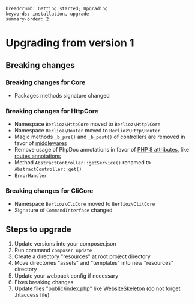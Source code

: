 ```index
breadcrumb: Getting started; Upgrading
keywords: installation, upgrade
summary-order: 2
```

# Upgrading from version 1

## Breaking changes

### Breaking changes for Core

- Packages methods signature changed

### Breaking changes for HttpCore

- Namespace `Berlioz\HttpCore` moved to `Berlioz\Http\Core`
- Namespace `Berlioz\Router` moved to `Berlioz\Http\Router`
- Magic methods `_b_pre()` and `_b_post()` of controllers are removed in favor of [middlewares](../http/middleware.md)
- Remove usage of PhpDoc annotations in favor of [PHP 8 attributes](https://www.php.net/manual/language.attributes.php), like [routes annotations](../http/routing.md)
- Method `AbstractController::getService()` renamed to `AbstractController::get()`
- `ErrorHandler`

### Breaking changes for CliCore

- Namespace `Berlioz\CliCore` moved to `Berlioz\Cli\Core`
- Signature of `CommandInterface` changed

## Steps to upgrade

1. Update versions into your composer.json
2. Run command `composer update`
3. Create a directory "resources" at root project directory
4. Move directories "assets" and "templates" into new "resources" directory
5. Update your webpack config if necessary
6. Fixes breaking changes
7. Update files "public/index.php" like [WebsiteSkeleton](https://github.com/BerliozFramework/WebsiteSkeleton/tree/2.x/public) (do not forget .htaccess file)